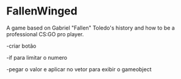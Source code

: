 # FallenWinged

A game based on Gabriel "Fallen" Toledo's history and how to be a professional CS:GO pro player.


-criar botão

-if para limitar o numero

-pegar o valor e aplicar no vetor para exibir o gameobject
